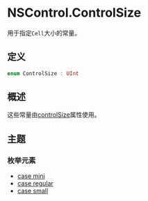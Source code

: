 # NSControl.ControlSize

用于指定`Cell`大小的常量。

## 定义

```swift
enum ControlSize : UInt
```

## 概述

这些常量由[controlSize](./1530780-controlsize.md)属性使用。

## 主题

### 枚举元素

* [case mini](./mini.md)
* [case regular](./regular.md)
* [case small](./small.md)
